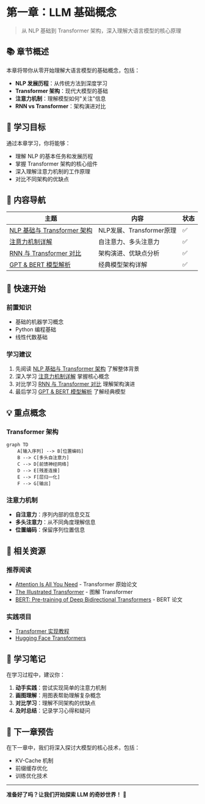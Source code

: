 # 第一章：LLM 基础概念

> 从 NLP 基础到 Transformer 架构，深入理解大语言模型的核心原理

## 📚 章节概述

本章将带你从零开始理解大语言模型的基础概念，包括：

- **NLP 发展历程**：从传统方法到深度学习
- **Transformer 架构**：现代大模型的基础
- **注意力机制**：理解模型如何"关注"信息
- **RNN vs Transformer**：架构演进对比

## 🎯 学习目标

通过本章学习，你将能够：

- 理解 NLP 的基本任务和发展历程
- 掌握 Transformer 架构的核心组件
- 深入理解注意力机制的工作原理
- 对比不同架构的优缺点

## 📖 内容导航

| 主题 | 内容 | 状态 |
|------|------|------|
| [NLP 基础与 Transformer 架构](./llm-basics.md) | NLP发展、Transformer原理 | ✅ |
| [注意力机制详解](./attention-mechanism.md) | 自注意力、多头注意力 | ✅ |
| [RNN 与 Transformer 对比](./rnn-vs-transformer.md) | 架构演进、优缺点分析 | ✅ |
| [GPT & BERT 模型解析](./gpt-bert-analysis.md) | 经典模型架构详解 | ✅ |

## 🚀 快速开始

### 前置知识
- 基础的机器学习概念
- Python 编程基础
- 线性代数基础

### 学习建议
1. 先阅读 [NLP 基础与 Transformer 架构](./llm-basics.md) 了解整体背景
2. 深入学习 [注意力机制详解](./attention-mechanism.md) 掌握核心概念
3. 对比学习 [RNN 与 Transformer 对比](./rnn-vs-transformer.md) 理解架构演进
4. 最后学习 [GPT & BERT 模型解析](./gpt-bert-analysis.md) 了解经典模型

## 💡 重点概念

### Transformer 架构
```mermaid
graph TD
    A[输入序列] --> B[位置编码]
    B --> C[多头自注意力]
    C --> D[前馈神经网络]
    D --> E[残差连接]
    E --> F[层归一化]
    F --> G[输出]
```

### 注意力机制
- **自注意力**：序列内部的信息交互
- **多头注意力**：从不同角度理解信息
- **位置编码**：保留序列位置信息

## 🔗 相关资源

### 推荐阅读
- [Attention Is All You Need](https://arxiv.org/abs/1706.03762) - Transformer 原始论文
- [The Illustrated Transformer](http://jalammar.github.io/illustrated-transformer/) - 图解 Transformer
- [BERT: Pre-training of Deep Bidirectional Transformers](https://arxiv.org/abs/1810.04805) - BERT 论文

### 实践项目
- [Transformer 实现教程](https://pytorch.org/tutorials/beginner/transformer_tutorial.html)
- [Hugging Face Transformers](https://huggingface.co/docs/transformers/index)

## 📝 学习笔记

在学习过程中，建议你：

1. **动手实践**：尝试实现简单的注意力机制
2. **画图理解**：用图表帮助理解复杂概念
3. **对比学习**：理解不同架构的优缺点
4. **及时总结**：记录学习心得和疑问

## 🎯 下一章预告

在下一章中，我们将深入探讨大模型的核心技术，包括：
- KV-Cache 机制
- 前缀缓存优化
- 训练优化技术

---

**准备好了吗？让我们开始探索 LLM 的奇妙世界！** 🚀 
